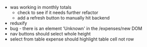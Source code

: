 - was working in monthly totals
  - check to see if it needs further refactor
  - add a refresh button to manually hit backend
- reduxify
- bug - there is an element 'Unknown' in the /expenses/new DOM
- nav buttons should select whole height
- select from table expense should highlight table cell not row